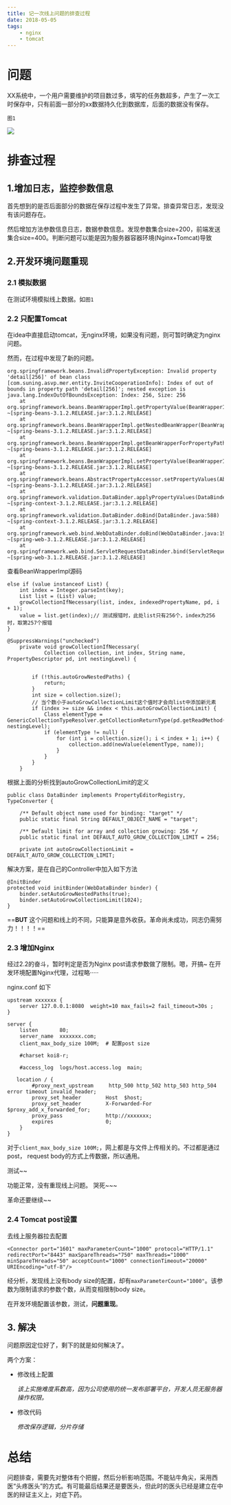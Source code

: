 ```yaml
---
title: 记一次线上问题的排查过程
date: 2018-05-05
tags: 
    - nginx
    - tomcat
---
```


# 问题

XX系统中，一个用户需要维护的项目数过多，填写的任务数超多，产生了一次工时保存中，只有前面一部分的xx数据持久化到数据库，后面的数据没有保存。

`图1`

![](http://ww1.sinaimg.cn/large/806e3151ly1fptj4uwnnuj21200i8gm5.jpg)


# 排查过程

## 1.增加日志，监控参数信息

首先想到的是否后面部分的数据在保存过程中发生了异常。排查异常日志，发现没有该问题存在。

然后增加方法参数信息日志，数据参数信息。发现参数集合size=200，前端发送集合size=400。判断问题可以能是因为服务器容器环境(Nginx+Tomcat)导致

## 2.开发环境问题重现

### 2.1 模拟数据

在测试环境模拟线上数据。如`图1`

### 2.2 只配置Tomcat

在idea中直接启动tomcat，无nginx环境，如果没有问题，则可暂时确定为nginx问题。

然而，在过程中发现了新的问题。 

```
org.springframework.beans.InvalidPropertyException: Invalid property 'detail[256]' of bean class [com.suning.asvp.mer.entity.InviteCooperationInfo]: Index of out of bounds in property path 'detail[256]'; nested exception is java.lang.IndexOutOfBoundsException: Index: 256, Size: 256  
    at org.springframework.beans.BeanWrapperImpl.getPropertyValue(BeanWrapperImpl.java:833) ~[spring-beans-3.1.2.RELEASE.jar:3.1.2.RELEASE]  
    at org.springframework.beans.BeanWrapperImpl.getNestedBeanWrapper(BeanWrapperImpl.java:576) ~[spring-beans-3.1.2.RELEASE.jar:3.1.2.RELEASE]  
    at org.springframework.beans.BeanWrapperImpl.getBeanWrapperForPropertyPath(BeanWrapperImpl.java:553) ~[spring-beans-3.1.2.RELEASE.jar:3.1.2.RELEASE]  
    at org.springframework.beans.BeanWrapperImpl.setPropertyValue(BeanWrapperImpl.java:914) ~[spring-beans-3.1.2.RELEASE.jar:3.1.2.RELEASE]  
    at org.springframework.beans.AbstractPropertyAccessor.setPropertyValues(AbstractPropertyAccessor.java:76) ~[spring-beans-3.1.2.RELEASE.jar:3.1.2.RELEASE]  
    at org.springframework.validation.DataBinder.applyPropertyValues(DataBinder.java:692) ~[spring-context-3.1.2.RELEASE.jar:3.1.2.RELEASE]  
    at org.springframework.validation.DataBinder.doBind(DataBinder.java:588) ~[spring-context-3.1.2.RELEASE.jar:3.1.2.RELEASE]  
    at org.springframework.web.bind.WebDataBinder.doBind(WebDataBinder.java:191) ~[spring-web-3.1.2.RELEASE.jar:3.1.2.RELEASE]  
    at org.springframework.web.bind.ServletRequestDataBinder.bind(ServletRequestDataBinder.java:112) ~[spring-web-3.1.2.RELEASE.jar:3.1.2.RELEASE] 
```

查看BeanWrapperImpl源码
```
else if (value instanceof List) {  
    int index = Integer.parseInt(key);                        
    List list = (List) value;  
    growCollectionIfNecessary(list, index, indexedPropertyName, pd, i + 1);                       
    value = list.get(index);// 测试报错时，此处list只有256个，index为256时，取第257个报错  
}  
```

```
@SuppressWarnings("unchecked")  
    private void growCollectionIfNecessary(  
            Collection collection, int index, String name, PropertyDescriptor pd, int nestingLevel) {  
  
  
        if (!this.autoGrowNestedPaths) {  
            return;  
        }  
        int size = collection.size();  
        // 当个数小于autoGrowCollectionLimit这个值时才会向list中添加新元素  
        if (index >= size && index < this.autoGrowCollectionLimit) {  
            Class elementType = GenericCollectionTypeResolver.getCollectionReturnType(pd.getReadMethod(), nestingLevel);  
            if (elementType != null) {  
                for (int i = collection.size(); i < index + 1; i++) {  
                    collection.add(newValue(elementType, name));  
                }  
            }  
        }  
    }  
```

根据上面的分析找到autoGrowCollectionLimit的定义

```
public class DataBinder implements PropertyEditorRegistry, TypeConverter {  
  
    /** Default object name used for binding: "target" */  
    public static final String DEFAULT_OBJECT_NAME = "target";  
  
    /** Default limit for array and collection growing: 256 */  
    public static final int DEFAULT_AUTO_GROW_COLLECTION_LIMIT = 256;  
  
    private int autoGrowCollectionLimit = DEFAULT_AUTO_GROW_COLLECTION_LIMIT; 
```

解决方案，是在自己的Controller中加入如下方法

```
@InitBinder  
protected void initBinder(WebDataBinder binder) {  
    binder.setAutoGrowNestedPaths(true);  
    binder.setAutoGrowCollectionLimit(1024);  
}  
```

==**BUT** 这个问题和线上的不同，只能算是意外收获。革命尚未成功，同志仍需努力！！！！==

### 2.3 增加Nginx
经过2.2的奋斗，暂时判定是否为Nginx post请求参数做了限制。嗯，开搞~ 在开发环境配置Nginx代理，过程略·····

nginx.conf 如下
```
upstream xxxxxxx {
	server 127.0.0.1:8080  weight=10 max_fails=2 fail_timeout=30s ;
}

server {
    listen       80;
    server_name  xxxxxxx.com;
    client_max_body_size 100M;  # 配置post size
    
    #charset koi8-r;
  
    #access_log  logs/host.access.log  main;
	
   location / {
		#proxy_next_upstream     http_500 http_502 http_503 http_504 error timeout invalid_header;
		proxy_set_header        Host  $host;
		proxy_set_header        X-Forwarded-For $proxy_add_x_forwarded_for;
		proxy_pass              http://xxxxxxx;
		expires                 0;
	}
}
```

对于`client_max_body_size 100M;`，网上都是与文件上传相关的。不过都是通过post， request body的方式上传数据，所以通用。

测试~~

功能正常，没有重现线上问题。 哭死~~~

革命还要继续~~

### 2.4 Tomcat post设置

去线上服务器拉去配置

```
<Connector port="1601" maxParameterCount="1000" protocol="HTTP/1.1" redirectPort="8443" maxSpareThreads="750" maxThreads="1000" minSpareTHreads="50" acceptCount="1000" connectionTimeout="20000" URIEncoding="utf-8"/>
```

经分析，发现线上没有body size的配置，却有`maxParameterCount="1000"`。该参数为限制请求的参数个数，从而变相限制body size。

在开发环境配置该参数，测试，**问题重现**。


## 3. 解决

问题原因定位好了，剩下的就是如何解决了。

两个方案：

- 修改线上配置
  
    *该上实施难度系数高，因为公司使用的统一发布部署平台，开发人员无服务器操作权限。*

- 修改代码
    
    *修改保存逻辑，分片存储*


# 总结

问题排查，需要先对整体有个把握，然后分析影响范围。不能钻牛角尖，采用西医“头疼医头”的方式。有可能最后结果还是要医头，但此时的医头已经是建立在中医的辩证主义上，对症下药。
